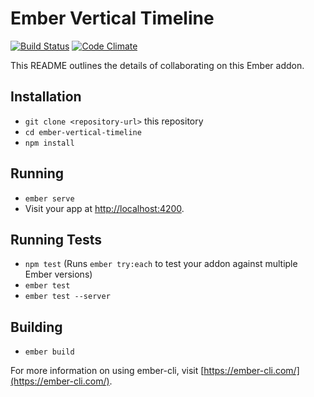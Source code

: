 # Ember Vertical Timeline

[![Build Status](https://travis-ci.org/Oreoz/ember-vertical-timeline.svg?branch=master)](https://travis-ci.org/Oreoz/ember-vertical-timeline)
[![Code Climate](https://codeclimate.com/github/Oreoz/ember-vertical-timeline/badges/gpa.svg)](https://codeclimate.com/github/Oreoz/ember-vertical-timeline)

This README outlines the details of collaborating on this Ember addon.

## Installation

* `git clone <repository-url>` this repository
* `cd ember-vertical-timeline`
* `npm install`

## Running

* `ember serve`
* Visit your app at [http://localhost:4200](http://localhost:4200).

## Running Tests

* `npm test` (Runs `ember try:each` to test your addon against multiple Ember versions)
* `ember test`
* `ember test --server`

## Building

* `ember build`

For more information on using ember-cli, visit [https://ember-cli.com/](https://ember-cli.com/).
